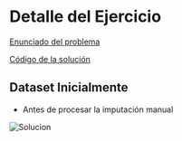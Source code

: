 # Detalle del Ejercicio

[Enunciado del problema]()

[Código de la solución]()

## Dataset Inicialmente

- Antes de procesar la imputación manual

![Solucion]()
